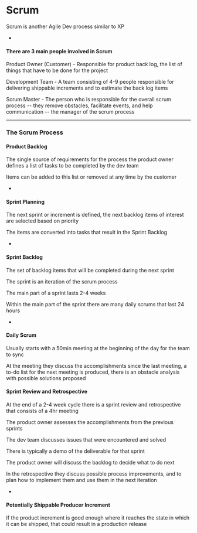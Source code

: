 # Scrum

Scrum is another Agile Dev process similar to XP

-

#### There are 3 main people involved in Scrum

Product Owner (Customer) - Responsible for product back log, the list of things that have to be done for the project

Development Team - A team consisting of 4-9 people responsible for delivering shippable increments and to estimate the back log items

Scrum Master - The person who is responsible for the overall scrum process -- they remove obstacles, facilitate events, and help communication -- the manager of the scrum process

***

### The Scrum Process

#### Product Backlog

The single source of requirements for the process the product owner defines a list of tasks to be completed by the dev team

Items can be added to this list or removed at any time by the customer

-

#### Sprint Planning

The next sprint or increment is defined, the next backlog items of interest are selected based on priority

The items are converted into tasks that result in the Sprint Backlog

-

#### Sprint Backlog

The set of backlog items that will be completed during the next sprint

The sprint is an iteration of the scrum process

The main part of a sprint lasts 2-4 weeks

Within the main part of the sprint there are many daily scrums that last 24 hours

-

#### Daily Scrum

Usually starts with a 50min meeting at the beginning of the day for the team to sync

At the meeting they discuss the accomplishments since the last meeting, a to-do list for the next meeting is produced, there is an obstacle analysis with possible solutions proposed


#### Sprint Review and Retrospective

At the end of a 2-4 week cycle there is a sprint review and retrospective that consists of a 4hr meeting

The product owner assesses the accomplishments from the previous sprints

The dev team discusses issues that were encountered and solved

There is typically a demo of the deliverable for that sprint

The product owner will discuss the backlog to decide what to do next

In the retrospective they discuss possible process improvements, and to plan how to implement them and use them in the next iteration

-

#### Potentially Shippable Producer Increment

If the product increment is good enough where it reaches the state in which it can be shipped, that could result in a production release
